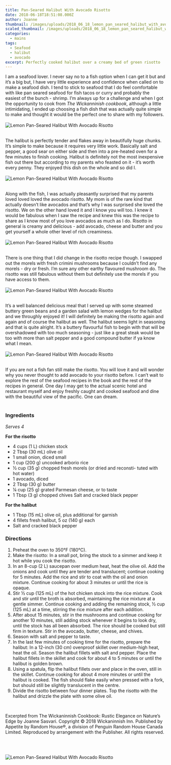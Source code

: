 ```yaml
---
title: Pan-Seared Halibut With Avocado Risotto
date: 2018-06-18T18:51:08.000Z
author: Joanne
thumbnail: /images/uploads/2018_06_18_lemon_pan_seared_halibut_with_avocado_risotto_1.jpg
scaled_thumbnail: /images/uploads/2018_06_18_lemon_pan_seared_halibut_with_avocado_risotto_0.jpg
categories:
  - mains
tags:
  - Seafood
  - halibut
  - avocado
excerpt: Perfectly cooked halibut over a creamy bed of green risotto
---
```

I am a seafood lover. I never say no to a fish option when I can get it but and it’s a big but, I have very little experience and confidence when called on to make a seafood dish. I tend to stick to seafood that I do feel comfortable with like pan seared seafood for fish tacos or curry and probably the easiest of the bunch - shrimp. I’m always up for a challenge and when I got the opportunity to cook from _The Wickanninish cookbook_, although a little intimidating, I ended up choosing a fish dish that was actually quite simple to make and thought it would be the perfect one to share with my followers.
</br>
</br>
![Lemon Pan-Seared Halibut With Avocado Risotto](/images/uploads/2018_06_18_lemon_pan_seared_halibut_with_avocado_risotto_2.jpg)
</br>
</br>

The halibut is perfectly tender and flakes away in beautifully huge chunks. It’s simple to make because it requires very little work.  Basically salt and pepper, a good sear on either side and then into a pre-heated oven for a few minutes to finish cooking. Halibut is definitely not the most inexpensive fish out there but according to my parents who feasted on it - it’s worth every penny. They enjoyed this dish on the whole and so did I.
</br>
</br>
![Lemon Pan-Seared Halibut With Avocado Risotto](/images/uploads/2018_06_18_lemon_pan_seared_halibut_with_avocado_risotto_3.jpg)
</br>
</br>

Along with the fish, I was actually pleasantly surprised that my parents loved loved loved the avocado risotto. My mom is of the rare kind that actually doesn’t like avocados and that’s why I was surprised she loved the risotto. We on the other hand loved it and I know you will too.  I knew it would be fabulous when I saw the recipe and knew this was the recipe to share as I know most of you love avocados as much as I do. Risotto in general is creamy and delicious - add avocado, cheese and butter and you get yourself a whole other level of rich creaminess.
</br>
</br>
![Lemon Pan-Seared Halibut With Avocado Risotto](/images/uploads/2018_06_18_lemon_pan_seared_halibut_with_avocado_risotto_4.jpg)
</br>
</br>

There is one thing that I did change in the risotto recipe though. I swapped out the morels with fresh crimini mushrooms because I couldn’t find any morels - dry or fresh. I’m sure  any other earthy flavoured mushroom do. The risotto was still fabulous without them but definitely use the morels if you have access to them.
</br>
</br>
![Lemon Pan-Seared Halibut With Avocado Risotto](/images/uploads/2018_06_18_lemon_pan_seared_halibut_with_avocado_risotto_5.jpg)
</br>
</br>

It’s a well balanced delicious meal that I served up with some steamed buttery green beans and a garden salad with lemon wedges for the halibut and we throughly enjoyed it! I will definitely be making the risotto again and again and of course the halibut as well. The halibut seems light in seasoning and that is quite alright. It’s a buttery flavourful fish to begin with that will be overshadowed with too much seasoning - just like a great steak would be too with more than salt pepper and a good compound butter if ya know what I mean.
</br>
</br>
![Lemon Pan-Seared Halibut With Avocado Risotto](/images/uploads/2018_06_18_lemon_pan_seared_halibut_with_avocado_risotto_6.jpg)
</br>
</br>

If you are not a fish fan still make the risotto. You will love it and will wonder why you never thought to add avocado to your risotto before. I can’t wait to explore the rest of the seafood recipes in the book and the rest of the recipes in general. One day I may get to the actual scenic hotel and restaurant myself and enjoy freshly caught and cooked seafood and dine with the beautiful view of the pacific. One can dream.
</br>
</br>

### Ingredients

_Serves 4_

**For the risotto**

* 4 cups (1 L) chicken stock
* 2 Tbsp (30 mL) olive oil
* 1 small onion, diced small
* 1 cup (200 g) uncooked arborio rice
* ½ cup (35 g) chopped fresh morels (or dried and reconsti- tuted with hot water)
* 1 avocado, diced
* 2 Tbsp (30 g) butter
* ¼ cup (25 g) grated Parmesan cheese, or to taste
* 1 Tbsp (3 g) chopped chives Salt and cracked black pepper

**For the halibut**

* 1 Tbsp (15 mL) olive oil, plus additional for garnish
* 4 fillets fresh halibut, 5 oz (140 g) each
* Salt and cracked black pepper

### Directions

1. Preheat the oven to 350°F (180°C).
2. Make the risotto: In a small pot, bring the stock to a simmer and keep it hot while you cook the risotto.
3. In an 8-cup (2 L) saucepan over medium heat, heat the olive oil. Add the onions and cook until they are tender and translucent; continue cooking for 5 minutes. Add the rice and stir to coat with the oil and onion mixture. Continue cooking for about 3 minutes or until the rice is opaque.
4. Stir ½ cup (125 mL) of the hot chicken stock into the rice mixture. Cook and stir until the broth is absorbed, maintaining the rice mixture at a gentle simmer. Continue cooking and adding the remaining stock, ½ cup (125 mL) at a time, stirring the rice mixture after each addition.
5. After about 15 minutes, stir in the mushrooms and continue cooking for another 10 minutes, still adding stock whenever it begins to look dry, until the stock has all been absorbed. The rice should be cooked but still firm in texture. Stir in the avocado, butter, cheese, and chives. 
6. Season with salt and pepper to taste.
7. In the last few minutes of cooking time for the risotto, prepare the halibut: In a 12-inch (30 cm) ovenproof skillet over medium-high heat, heat the oil. Season the halibut fillets with salt and pepper. Place the halibut fillets in the skillet and cook for about 4 to 5 minutes or until the halibut is golden brown.
8. Using a spatula, flip the halibut fillets over and place in the oven, still in the skillet. Continue cooking for about 4 more minutes or until the halibut is cooked. The fish should flake easily when pressed with a fork, but should still be slightly translucent in the centre.
9. Divide the risotto between four dinner plates. Top the risotto with the halibut and drizzle the plate with some olive oil.

</br>

Excerpted from The Wickaninnish Cookbook: Rustic Elegance on Nature’s Edge by Joanne Sasvari. Copyright © 2018 Wickaninnish Inn. Published by Appetite by Random House®, a division of Penguin Random House Canada Limited. Reproduced by arrangement with the Publisher. All rights reserved.

</br>

</br>

![Lemon Pan-Seared Halibut With Avocado Risotto](/images/uploads/2018_06_18_lemon_pan_seared_halibut_with_avocado_risotto_7.jpg)
